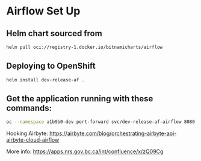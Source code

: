 # Airflow Set Up

## Helm chart sourced from
```sh
helm pull oci://registry-1.docker.io/bitnamicharts/airflow
```

## Deploying to OpenShift
```sh
helm install dev-release-af .
```

## Get the application running with these commands:
```sh
oc --namespace a1b9b0-dev port-forward svc/dev-release-af-airflow 8080:8080
```

Hooking Airbyte: https://airbyte.com/blog/orchestrating-airbyte-api-airbyte-cloud-airflow

More info: https://apps.nrs.gov.bc.ca/int/confluence/x/zQ09Cg
